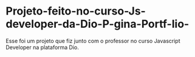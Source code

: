 # Projeto-feito-no-curso-Js-developer-da-Dio-P-gina-Portf-lio-
Esse foi um projeto que fiz junto com o professor no curso Javascript Developer na plataforma Dio.
